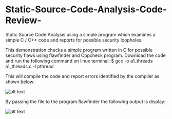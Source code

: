 # Static-Source-Code-Analysis-Code-Review-
Static Source Code Analysis using a simple program which examines a simple C / C++ code and reports for possible security loopholes.

This demonstration checks a simple program written in C for possible security flaws using flawfinder and Cppcheck program. Download the
code and run the following command on linux terminal:
   $ gcc -o a1_threads a1_threads.c -l pthread
   
This will compile the code and report errors identified by the compiler as shown below:

![alt text](https://image.ibb.co/nkwfC7/error.png)

By passing the file to the program flawfinder the following output is display:

![alt text](https://image.ibb.co/dmu0C7/p2.png)
